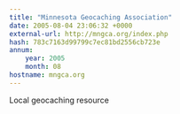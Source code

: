 ```yaml
---
title: "Minnesota Geocaching Association"
date: 2005-08-04 23:06:32 +0000
external-url: http://mngca.org/index.php
hash: 783c7163d99799c7ec81bd2556cb723e
annum:
    year: 2005
    month: 08
hostname: mngca.org
---
```


Local geocaching resource

